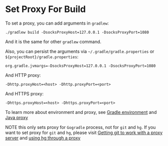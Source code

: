 # Set Proxy For Build 

To set a proxy, you can add arguments in `gradlew`: 

```./gradlew build -DsocksProxyHost=127.0.0.1 -DsocksProxyPort=1080```

And it is the same for other `gradlew` command.

Also, you can persist the arguments via `~/.gradle/gradle.properties` or `${projectRoot}/gradle.properties`:

```
org.gradle.jvmargs=-DsocksProxyHost=127.0.0.1 -DsocksProxyPort=1080
```

And HTTP proxy:

```
-Dhttp.proxyHost=<host> -Dhttp.proxyPort=<port>
```

And HTTPS proxy:

```
-Dhttps.proxyHost=<host> -Dhttps.proxyPort=<port>
```

To learn more about environment and proxy, see [Gradle environment](https://docs.gradle.org/current/userguide/build_environment.html#sec:gradle_properties_and_system_properties) and [Java proxy](http://docs.oracle.com/javase/8/docs/technotes/guides/net/proxies.html)

NOTE this only sets proxy for `Gogradle` process, not for `git` and `hg`. If you want to set proxy for `git` and `hg`, please visit [Getting git to work with a proxy server](http://stackoverflow.com/questions/783811/getting-git-to-work-with-a-proxy-server) and [using hg through a proxy](http://bayo.opadeyi.net/2012/08/using-hg-through-proxy.html) 